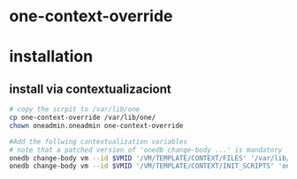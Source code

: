 one-context-override
===============================================================================

# installation
## install via contextualizaciont

```bash
# copy the scrpit to /var/lib/one
cp one-context-override /var/lib/one/
chown oneadmin.oneadmin one-context-override

#Add the follwing contextualization variables
# note that a patched version of 'onedb change-body ...' is mandatory
onedb change-body vm --id $VMID '/VM/TEMPLATE/CONTEXT/FILES' '/var/lib/one/one-context-override'
onedb change-body vm --id $VMID '/VM/TEMPLATE/CONTEXT/INIT_SCRIPTS' 'one-context-override'

